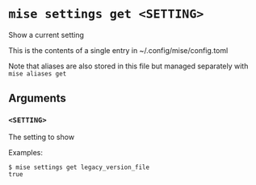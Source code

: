 # `mise settings get <SETTING>`

Show a current setting

This is the contents of a single entry in ~/.config/mise/config.toml

Note that aliases are also stored in this file
but managed separately with `mise aliases get`

## Arguments

### `<SETTING>`

The setting to show

Examples:

    $ mise settings get legacy_version_file
    true
